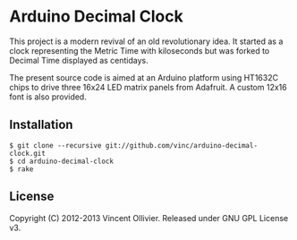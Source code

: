 Arduino Decimal Clock
=====================

This project is a modern revival of an old revolutionary idea. It started as a
clock representing the Metric Time with kiloseconds but was forked to Decimal
Time displayed as centidays.

The present source code is aimed at an Arduino platform using HT1632C chips to
drive three 16x24 LED matrix panels from Adafruit. A custom 12x16 font is also
provided.

Installation
------------

    $ git clone --recursive git://github.com/vinc/arduino-decimal-clock.git
    $ cd arduino-decimal-clock
    $ rake


License
-------

Copyright (C) 2012-2013 Vincent Ollivier. Released under GNU GPL License v3.
